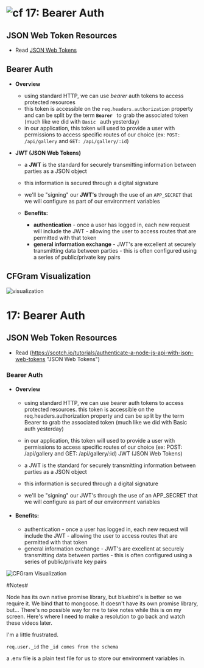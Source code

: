 ![cf](http://i.imgur.com/7v5ASc8.png) 17: Bearer Auth
=====================================

## JSON Web Token Resources
* Read [JSON Web Tokens]

## Bearer Auth
  * **Overview**
    * using standard HTTP, we can use *bearer* auth tokens to access protected resources
    * this token is accessible on the `req.headers.authorization` property and can be split by the term **`Bearer `** to grab the associated token (much like we did with `Basic ` auth yesterday)
    * in our application, this token will used to provide a user with permissions to access specific routes of our choice (ex: `POST: /api/gallery` and `GET: /api/gallery/:id`)

  * **JWT (JSON Web Tokens)**
    * a **JWT** is the standard for securely transmitting information between parties as a JSON object
    * this information is secured through a digital signature
    * we'll be "signing" our **JWT's** through the use of an `APP_SECRET` that we will configure as part of our environment variables

    * **Benefits:**
      * **authentication** - once a user has logged in, each new request will include the JWT - allowing the user to access routes that are permitted with that token
      * **general information exchange** - JWT's are excellent at securely transmitting data between parties - this is often configured using a series of public/private key pairs

## CFGram Visualization
  ![visualization](https://s3-us-west-2.amazonaws.com/s.cdpn.io/154088/cfgram.png)

<!-- links -->
[JSON Web Tokens]: https://scotch.io/tutorials/authenticate-a-node-js-api-with-json-web-tokens


# 17: Bearer Auth

## JSON Web Token Resources

+ Read (https://scotch.io/tutorials/authenticate-a-node-js-api-with-json-web-tokens "JSON Web Tokens")
### Bearer Auth

+ #### Overview
  - using standard HTTP, we can use bearer auth tokens to access protected resources. this token is accessible on the req.headers.authorization property and can be split by the term Bearer to grab the associated token (much like we did with Basic auth yesterday)

  - in our application, this token will used to provide a user with permissions to access specific routes of our choice (ex: POST: /api/gallery and GET: /api/gallery/:id) JWT (JSON Web Tokens)

  - a JWT is the standard for securely transmitting information between parties as a JSON object

  - this information is secured through a digital signature

  - we'll be "signing" our JWT's through the use of an APP_SECRET that we will configure as part of our environment variables

+ #### Benefits:

  + authentication - once a user has logged in, each new request will include the JWT - allowing the user to access routes that are permitted with that token
  + general information exchange - JWT's are excellent at securely transmitting data between parties - this is often configured using a series of public/private key pairs


![CFGram Visualization](https://camo.githubusercontent.com/aa5d50880d556194f8e4e7316cf9184fae0b6cc0/68747470733a2f2f73332d75732d776573742d322e616d617a6f6e6177732e636f6d2f732e6364706e2e696f2f3135343038382f63666772616d2e706e67)

#Notes#

Node has its own native promise library, but bluebird's is better so we require it. We bind that to mongoose. It doesn't have its own promise library, but...
There's no possible way for me to take notes while this is on my screen. Here's where I need to make a resolution to go back and watch these videos later.

I'm a little frustrated.

`req.user._id`
the `_id comes from the schema`


a .env file is a plain text file for us to store our environment variables in.
